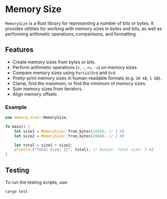 # Memory Size

`MemorySize` is a Rust library for representing a number of bits or bytes. It provides utilities for working with memory sizes in bytes and bits, as well as performing arithmetic operations, comparisons, and formatting.

## Features

- Create memory sizes from bytes or bits.
- Perform arithmetic operations (`+`, `-`, `+=`, `-=`) on memory sizes.
- Compare memory sizes using `PartialOrd` and `Ord`.
- Pretty-print memory sizes in human-readable formats (e.g. `10 kB`, `1 GB`).
- Clamp, find the maximum, or find the minimum of memory sizes.
- Sum memory sizes from iterators.
- Align memory offsets

### Example

```rust
use memory_size::MemorySize;

fn main() {
    let size1 = MemorySize::from_bytes(1024); // 1 KB
    let size2 = MemorySize::from_bytes(2048); // 2 KB

    let total = size1 + size2;
    println!("Total size: {}", total); // Output: Total size: 3 kB
}
```

## Testing

To run the testing scripts, use:

```bash
cargo test
```